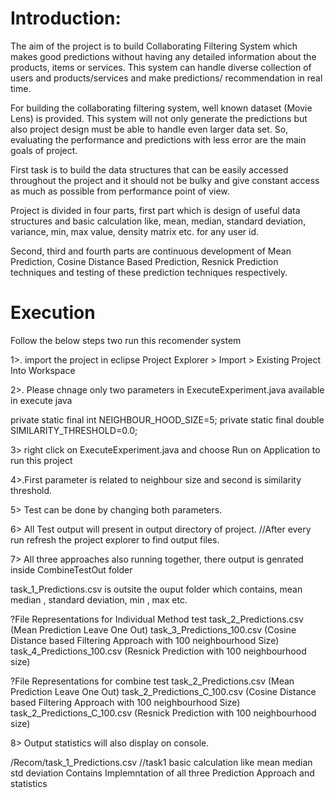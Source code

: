 # Introduction: 
The aim of the project is to build Collaborating Filtering System which makes good predictions without having any detailed information about the products, items or services. This system can handle diverse collection of users and products/services and make predictions/ recommendation in real time.

For building the collaborating filtering system, well known dataset (Movie Lens) is provided. This system will not only generate the predictions but also project design must be able to handle even larger data set. So, evaluating the performance and predictions with less error are the main goals of project.

First task is to build the data structures that can be easily accessed throughout the project and it should not be bulky and give constant access as much as possible from performance point of view.

Project is divided in four parts, first part which is design of useful data structures and basic calculation like, mean, median, standard deviation, variance, min, max value, density matrix etc. for any user id.

Second, third and fourth parts are continuous development of Mean Prediction, Cosine Distance Based Prediction, Resnick Prediction techniques and testing of these prediction techniques respectively.
 
# Execution
Follow the below steps two run this recomender system

1>. import the project in eclipse
Project Explorer > Import > Existing Project Into Workspace

2>. Please chnage only two parameters in ExecuteExperiment.java available in execute java

private static final int NEIGHBOUR_HOOD_SIZE=5;
private static final double SIMILARITY_THRESHOLD=0.0;

3> right click on ExecuteExperiment.java and choose Run on Application to run this project

4>.First parameter is related to neighbour size and second is similarity threshold.

5> Test can be done by changing both parameters.

6> All Test output will present in output directory of project. //After every run refresh the project explorer to find output files.

7> All three approaches also running together, there output is genrated inside CombineTestOut folder

task_1_Predictions.csv is outsite the ouput folder which contains, mean median , standard deviation, min , max etc.

?File Representations for Individual Method test
task_2_Predictions.csv (Mean Prediction Leave One Out)
task_3_Predictions_100.csv  (Cosine Distance based Filtering Approach with 100 neighbourhood Size)
task_4_Predictions_100.csv (Resnick Prediction with 100 neighbourhood size)

?File Representations for combine test
task_2_Predictions.csv (Mean Prediction Leave One Out)
task_2_Predictions_C_100.csv  (Cosine Distance based Filtering Approach with 100 neighbourhood Size)
task_2_Predictions_C_100.csv (Resnick Prediction with 100 neighbourhood size)

8> Output statistics will also display on console.

/Recom/task_1_Predictions.csv   //task1 basic calculation like mean median std deviation
Contains Implemntation of all three Prediction Approach and statistics
